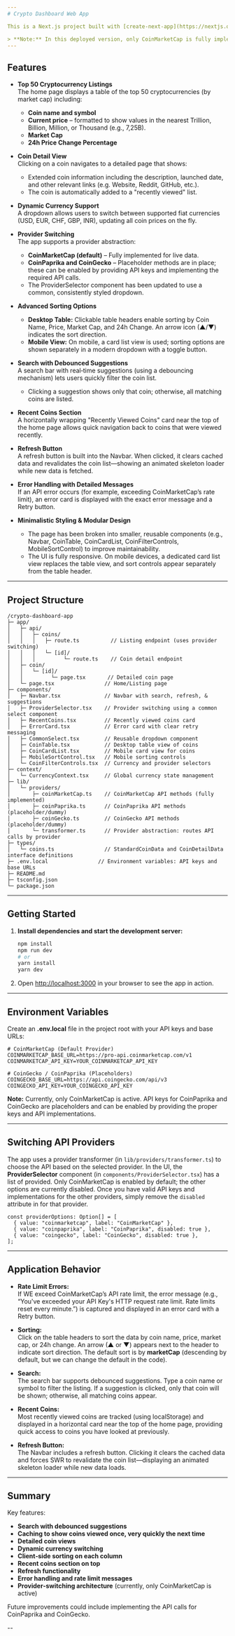 ```yaml
---
# Crypto Dashboard Web App

This is a Next.js project built with [create-next-app](https://nextjs.org/docs/app/api-reference/cli/create-next-app), TypeScript, and Tailwind CSS. The app is a cryptocurrency dashboard that allows users to search and view detailed information about cryptocurrencies. It supports dynamic currency conversion and includes a provider‑switching architecture.

> **Note:** In this deployed version, only CoinMarketCap is fully implemented because I was unable to obtain API keys for CoinPaprika and CoinGecko. The other providers are available as placeholders in the code and can be enabled by providing the proper API keys and implementing the required API calls.
---
```


## Features

- **Top 50 Cryptocurrency Listings**  
  The home page displays a table of the top 50 cryptocurrencies (by market cap) including:
  - **Coin name and symbol**
  - **Current price** – formatted to show values in the nearest Trillion, Billion, Million, or Thousand (e.g., 7,25B).
  - **Market Cap**
  - **24h Price Change Percentage**

- **Coin Detail View**  
  Clicking on a coin navigates to a detailed page that shows:
  - Extended coin information including the description, launched date, and other relevant links (e.g. Website, Reddit, GitHub, etc.).
  - The coin is automatically added to a "recently viewed" list.

- **Dynamic Currency Support**  
  A dropdown allows users to switch between supported fiat currencies (USD, EUR, CHF, GBP, INR), updating all coin prices on the fly.

- **Provider Switching**  
  The app supports a provider abstraction:
  - **CoinMarketCap (default)** – Fully implemented for live data.
  - **CoinPaprika and CoinGecko** – Placeholder methods are in place; these can be enabled by providing API keys and implementing the required API calls.
  - The ProviderSelector component has been updated to use a common, consistently styled dropdown.

- **Advanced Sorting Options**  
  - **Desktop Table:** Clickable table headers enable sorting by Coin Name, Price, Market Cap, and 24h Change. An arrow icon (▲/▼) indicates the sort direction.  
  - **Mobile View:** On mobile, a card list view is used; sorting options are shown separately in a modern dropdown with a toggle button.

- **Search with Debounced Suggestions**  
  A search bar with real‑time suggestions (using a debouncing mechanism) lets users quickly filter the coin list.
  - Clicking a suggestion shows only that coin; otherwise, all matching coins are listed.

- **Recent Coins Section**  
  A horizontally wrapping "Recently Viewed Coins" card near the top of the home page allows quick navigation back to coins that were viewed recently.

- **Refresh Button**  
  A refresh button is built into the Navbar. When clicked, it clears cached data and revalidates the coin list—showing an animated skeleton loader while new data is fetched.

- **Error Handling with Detailed Messages**  
  If an API error occurs (for example, exceeding CoinMarketCap’s rate limit), an error card is displayed with the exact error message and a Retry button.

- **Minimalistic Styling & Modular Design**  
  - The page has been broken into smaller, reusable components (e.g., Navbar, CoinTable, CoinCardList, CoinFilterControls, MobileSortControl) to improve maintainability.
  - The UI is fully responsive. On mobile devices, a dedicated card list view replaces the table view, and sort controls appear separately from the table header.

---

## Project Structure

```
/crypto-dashboard-app
├─ app/
│   ├─ api/
│   │   ├─ coins/
│   │   │   ├─ route.ts          // Listing endpoint (uses provider switching)
│   │   │   └─ [id]/
│   │   │         └─ route.ts    // Coin detail endpoint
│   ├─ coin/
│   │   └─ [id]/
│   │         └─ page.tsx       // Detailed coin page
│   └─ page.tsx                // Home/Listing page
├─ components/
│   ├─ Navbar.tsx              // Navbar with search, refresh, & suggestions
│   ├─ ProviderSelector.tsx    // Provider switching using a common select component
│   ├─ RecentCoins.tsx         // Recently viewed coins card
│   ├─ ErrorCard.tsx           // Error card with clear retry messaging
│   ├─ CommonSelect.tsx        // Reusable dropdown component
│   ├─ CoinTable.tsx           // Desktop table view of coins 
│   ├─ CoinCardList.tsx        // Mobile card view for coins
│   ├─ MobileSortControl.tsx   // Mobile sorting controls
│   └─ CoinFilterControls.tsx  // Currency and provider selectors
├─ context/
│   └─ CurrencyContext.tsx     // Global currency state management
├─ lib/
│   └─ providers/
│       ├─ coinMarketCap.ts    // CoinMarketCap API methods (fully implemented)
│       ├─ coinPaprika.ts      // CoinPaprika API methods (placeholder/dummy)
│       ├─ coinGecko.ts        // CoinGecko API methods (placeholder/dummy)
│       └─ transformer.ts      // Provider abstraction: routes API calls by provider
├─ types/
│   └─ coins.ts                // StandardCoinData and CoinDetailData interface definitions
├─ .env.local                // Environment variables: API keys and base URLs
├─ README.md
├─ tsconfig.json
└─ package.json
```

---

## Getting Started

1. **Install dependencies and start the development server:**

   ```bash
   npm install
   npm run dev
   # or
   yarn install
   yarn dev
   ```

2. Open [http://localhost:3000](http://localhost:3000) in your browser to see the app in action.

---

## Environment Variables

Create an **.env.local** file in the project root with your API keys and base URLs:

```env
# CoinMarketCap (Default Provider)
COINMARKETCAP_BASE_URL=https://pro-api.coinmarketcap.com/v1
COINMARKETCAP_API_KEY=YOUR_COINMARKETCAP_API_KEY

# CoinGecko / CoinPaprika (Placeholders)
COINGECKO_BASE_URL=https://api.coingecko.com/api/v3
COINGECKO_API_KEY=YOUR_COINGECKO_API_KEY
```

**Note:** Currently, only CoinMarketCap is active. API keys for CoinPaprika and CoinGecko are placeholders and can be enabled by providing the proper keys and API implementations.

---

## Switching API Providers

The app uses a provider transformer (in `lib/providers/transformer.ts`) to choose the API based on the selected provider. In the UI, the **ProviderSelector** component (in `components/ProviderSelector.tsx`) has a list of provided. Only CoinMarketCap is enabled by default; the other options are currently disabled. Once you have valid API keys and implementations for the other providers, simply remove the `disabled` attribute in for that provider.

```tsx
const providerOptions: Option[] = [
  { value: "coinmarketcap", label: "CoinMarketCap" },
  { value: "coinpaprika", label: "CoinPaprika", disabled: true },
  { value: "coingecko", label: "CoinGecko", disabled: true },
];
```

---

## Application Behavior

- **Rate Limit Errors:**  
  If WE exceed CoinMarketCap’s API rate limit, the error message (e.g., “You've exceeded your API Key's HTTP request rate limit. Rate limits reset every minute.”) is captured and displayed in an error card with a Retry button.

- **Sorting:**  
  Click on the table headers to sort the data by coin name, price, market cap, or 24h change. An arrow (▲ or ▼) appears next to the header to indicate sort direction. The default sort is by **marketCap** (descending by default, but we can change the default in the code).

- **Search:**  
  The search bar supports debounced suggestions. Type a coin name or symbol to filter the listing. If a suggestion is clicked, only that coin will be shown; otherwise, all matching coins appear.

- **Recent Coins:**  
  Most recently viewed coins are tracked (using localStorage) and displayed in a horizontal card near the top of the home page, providing quick access to coins you have looked at previously.

- **Refresh Button:**  
  The Navbar includes a refresh button. Clicking it clears the cached data and forces SWR to revalidate the coin list—displaying an animated skeleton loader while new data loads.

---

## Summary

Key features:

- **Search with debounced suggestions**
- **Caching to show coins viewed once, very quickly the next time**
- **Detailed coin views**
- **Dynamic currency switching**
- **Client‑side sorting on each column**
- **Recent coins section on top**
- **Refresh functionality**
- **Error handling and rate limit messages**
- **Provider‑switching architecture** (currently, only CoinMarketCap is active)

Future improvements could include implementing the API calls for CoinPaprika and CoinGecko.

--
